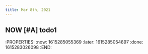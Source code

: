 ```yaml
---
title: Mar 8th, 2021
---
```


## NOW [#A] todo1
:PROPERTIES:
:now: 1615285055369
:later: 1615285054897
:done: 1615283026098
:END:
##